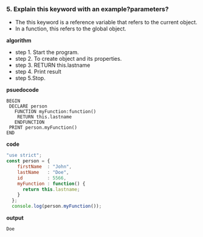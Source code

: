 
### 5. Explain this keyword with an example?parameters?

* The this keyword is a reference variable that refers to the current object. 
* In a function, this refers to the global object.

**algorithm**

  - step 1. Start the program.
  - step 2. To create object and its properties.
  - step 3. RETURN this.lastname
  - step 4. Print result
  - step 5.Stop. 
  
**psuedocode**
```
BEGIN
 DECLARE person
   FUNCTION myFunction:function()
    RETURN this.lastname
   ENDFUNCTION
 PRINT person.myFunction()
END 
```  

**code**
```javascript
"use strict";
const person = {
    firstName  : "John",
    lastName   : "Doe",
    id         : 5566,
    myFunction : function() {
      return this.lastname;
    }
  };
  console.log(person.myFunction());
```
**output**
```console
Doe
```